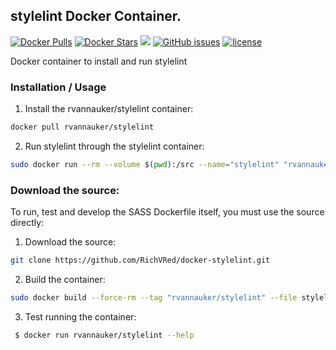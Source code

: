 ## stylelint Docker Container.
[![Docker Pulls](https://img.shields.io/docker/pulls/rvannauker/stylelint.svg)](https://hub.docker.com/r/rvannauker/stylelint/) [![Docker Stars](https://img.shields.io/docker/stars/rvannauker/stylelint.svg)](https://hub.docker.com/r/rvannauker/stylelint/) [![](https://images.microbadger.com/badges/image/rvannauker/stylelint:latest.svg)](https://microbadger.com/images/rvannauker/stylelint:latest) [![GitHub issues](https://img.shields.io/github/issues/RichVRed/docker-stylelint.svg)](https://github.com/RichVRed/docker-stylelint) [![license](https://img.shields.io/github/license/RichVRed/docker-stylelint.svg)](https://tldrlegal.com/license/mit-license)

Docker container to install and run stylelint

### Installation / Usage
1. Install the rvannauker/stylelint container:
```bash
docker pull rvannauker/stylelint
```
2. Run stylelint through the stylelint container:
```bash
sudo docker run --rm --volume $(pwd):/src --name="stylelint" "rvannauker/stylelint"
```

### Download the source:
To run, test and develop the SASS Dockerfile itself, you must use the source directly:
1. Download the source:
```bash
git clone https://github.com/RichVRed/docker-stylelint.git
```
2. Build the container:
```bash
sudo docker build --force-rm --tag "rvannauker/stylelint" --file stylelint.dockerfile .
```
3. Test running the container:
```bash
 $ docker run rvannauker/stylelint --help
```